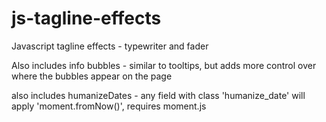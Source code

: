 js-tagline-effects
==================

Javascript tagline effects - typewriter and fader

Also includes info bubbles - similar to tooltips, but adds more control over where the bubbles appear on the page

also includes humanizeDates - any field with class 'humanize_date' will apply 'moment.fromNow()', requires moment.js 

